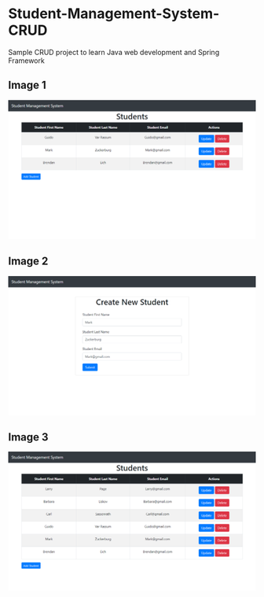 # Student-Management-System-CRUD

Sample CRUD project to learn Java web development and Spring Framework


## Image 1
![](img/img1.png)
## Image 2
![](img/img2.png)
## Image 3
![](img/img3.png)
